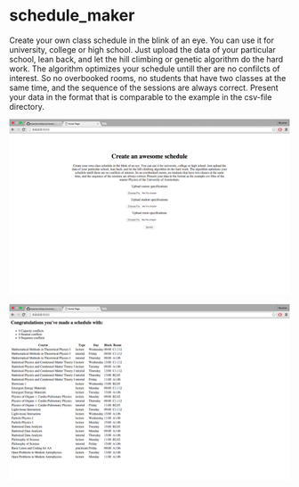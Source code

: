 # schedule_maker

Create your own class schedule in the blink of an eye. You can use it for university, college or high school. Just upload the data of your particular school, lean back, and let the hill climbing or genetic algorithm do the hard work. The algorithm optimizes your schedule untill ther are no confilcts of interest. So no overbooked rooms, no students that have two classes at the same time, and the sequence of the sessions are always correct. Present your data in the format that is comparable to the example in the csv-file directory.

![](doc/index.png)

![](doc/schedule.png)















